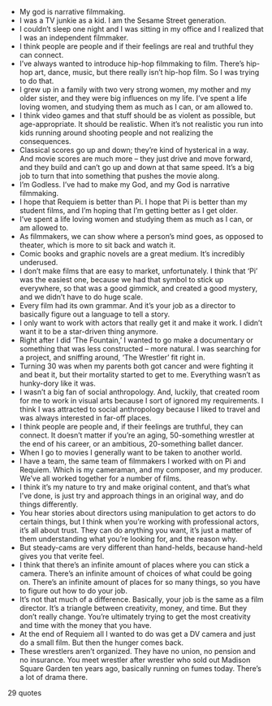  - My god is narrative filmmaking.
 - I was a TV junkie as a kid. I am the Sesame Street generation.
 - I couldn’t sleep one night and I was sitting in my office and I realized that I was an independent filmmaker.
 - I think people are people and if their feelings are real and truthful they can connect.
 - I’ve always wanted to introduce hip-hop filmmaking to film. There’s hip-hop art, dance, music, but there really isn’t hip-hop film. So I was trying to do that.
 - I grew up in a family with two very strong women, my mother and my older sister, and they were big influences on my life. I’ve spent a life loving women, and studying them as much as I can, or am allowed to.
 - I think video games and that stuff should be as violent as possible, but age-appropriate. It should be realistic. When it’s not realistic you run into kids running around shooting people and not realizing the consequences.
 - Classical scores go up and down; they’re kind of hysterical in a way. And movie scores are much more – they just drive and move forward, and they build and can’t go up and down at that same speed. It’s a big job to turn that into something that pushes the movie along.
 - I’m Godless. I’ve had to make my God, and my God is narrative filmmaking.
 - I hope that Requiem is better than Pi. I hope that Pi is better than my student films, and I’m hoping that I’m getting better as I get older.
 - I’ve spent a life loving women and studying them as much as I can, or am allowed to.
 - As filmmakers, we can show where a person’s mind goes, as opposed to theater, which is more to sit back and watch it.
 - Comic books and graphic novels are a great medium. It’s incredibly underused.
 - I don’t make films that are easy to market, unfortunately. I think that ‘Pi’ was the easiest one, because we had that symbol to stick up everywhere, so that was a good gimmick, and created a good mystery, and we didn’t have to do huge scale.
 - Every film had its own grammar. And it’s your job as a director to basically figure out a language to tell a story.
 - I only want to work with actors that really get it and make it work. I didn’t want it to be a star-driven thing anymore.
 - Right after I did ‘The Fountain,’ I wanted to go make a documentary or something that was less constructed – more natural. I was searching for a project, and sniffing around, ‘The Wrestler’ fit right in.
 - Turning 30 was when my parents both got cancer and were fighting it and beat it, but their mortality started to get to me. Everything wasn’t as hunky-dory like it was.
 - I wasn’t a big fan of social anthropology. And, luckily, that created room for me to work in visual arts because I sort of ignored my requirements. I think I was attracted to social anthropology because I liked to travel and was always interested in far-off places.
 - I think people are people and, if their feelings are truthful, they can connect. It doesn’t matter if you’re an aging, 50-something wrestler at the end of his career, or an ambitious, 20-something ballet dancer.
 - When I go to movies I generally want to be taken to another world.
 - I have a team, the same team of filmmakers I worked with on Pi and Requiem. Which is my cameraman, and my composer, and my producer. We’ve all worked together for a number of films.
 - I think it’s my nature to try and make original content, and that’s what I’ve done, is just try and approach things in an original way, and do things differently.
 - You hear stories about directors using manipulation to get actors to do certain things, but I think when you’re working with professional actors, it’s all about trust. They can do anything you want, it’s just a matter of them understanding what you’re looking for, and the reason why.
 - But steady-cams are very different than hand-helds, because hand-held gives you that verite feel.
 - I think that there’s an infinite amount of places where you can stick a camera. There’s an infinite amount of choices of what could be going on. There’s an infinite amount of places for so many things, so you have to figure out how to do your job.
 - It’s not that much of a difference. Basically, your job is the same as a film director. It’s a triangle between creativity, money, and time. But they don’t really change. You’re ultimately trying to get the most creativity and time with the money that you have.
 - At the end of Requiem all I wanted to do was get a DV camera and just do a small film. But then the hunger comes back.
 - These wrestlers aren’t organized. They have no union, no pension and no insurance. You meet wrestler after wrestler who sold out Madison Square Garden ten years ago, basically running on fumes today. There’s a lot of drama there.

29 quotes